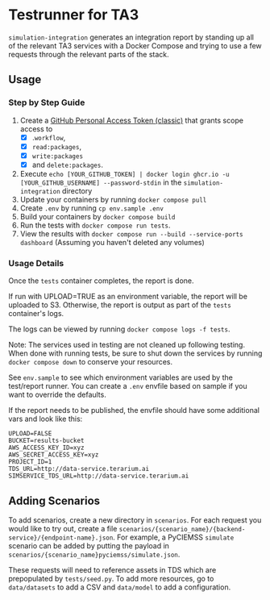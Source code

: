 # Testrunner for TA3
`simulation-integration` generates an integration report by
standing up all of the relevant TA3 services with a Docker Compose
and trying to use a few requests through the relevant parts of the stack.

## Usage

### Step by Step Guide

1. Create a [GitHub Personal Access Token (classic)](https://docs.github.com/en/authentication/keeping-your-account-and-data-secure/managing-your-personal-access-tokens) that grants scope access to
   - [x] .`workflow`,
   - [x] `read:packages`,
   - [x] `write:packages`
   - [x] and `delete:packages`.
1. Execute `echo [YOUR_GITHUB_TOKEN] | docker login ghcr.io -u [YOUR_GITHUB_USERNAME] --password-stdin`  in the `simulation-integration` directory
1. Update your containers by running `docker compose pull`
1. Create `.env` by running `cp env.sample .env` 
1. Build your containers by `docker compose build`
1. Run the tests with `docker compose run tests`.
1. View the results with `docker compose run --build --service-ports dashboard` (Assuming you haven't deleted any volumes)


### Usage Details
   
Once the `tests` container completes, the report is done.

If run with UPLOAD=TRUE as an environment variable, the report will be uploaded to S3.
Otherwise, the report is output as part of the `tests` container's logs.

The logs can be viewed by running `docker compose logs -f tests`.

Note: The services used in testing are not cleaned up following testing. When done with running tests,
be sure to shut down the services by running `docker compose down` to conserve your resources.

See `env.sample` to see which environment variables are used by the test/report runner. 
You can create a `.env` envfile based on sample if you want to override the defaults.

If the report needs to be published, the envfile should have some additional vars and look like this:
```
UPLOAD=FALSE
BUCKET=results-bucket
AWS_ACCESS_KEY_ID=xyz
AWS_SECRET_ACCESS_KEY=xyz
PROJECT_ID=1
TDS_URL=http://data-service.terarium.ai
SIMSERVICE_TDS_URL=http://data-service.terarium.ai
```

## Adding Scenarios
To add scenarios, create a new directory in `scenarios`. For each request you would like to 
try out, create a file `scenarios/{scenario_name}/{backend-service}/{endpoint-name}.json`. For example, a PyCIEMSS
`simulate` scenario can be added by putting the payload in `scenarios/{scenario_name}pyciemss/simulate.json`.

These requests will need to reference assets in TDS which are prepopulated by `tests/seed.py`. To add more resources,
go to `data/datasets` to add a CSV and `data/model` to add a configuration.
